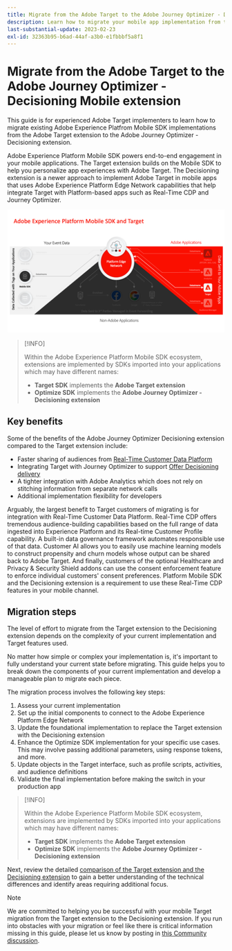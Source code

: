 ```yaml
---
title: Migrate from the Adobe Target to the Adobe Journey Optimizer - Decisioning Mobile extension
description: Learn how to migrate your mobile app implementation from the Adobe Target to the Adobe Journey Optimizer - Decisioning extension
last-substantial-update: 2023-02-23
exl-id: 32363b95-b6ad-44af-a3b0-e1fbbbf5a8f1
---
```

# Migrate from the Adobe Target to the Adobe Journey Optimizer - Decisioning Mobile extension

This guide is for experienced Adobe Target implementers to learn how to migrate existing Adobe Experience Platfrom Mobile SDK implementations from the Adobe Target extension to the Adobe Journey Optimizer - Decisioning extension.

Adobe Experience Platform Mobile SDK powers end-to-end engagement in your mobile applications. The Target extension builds on the Mobile SDK to help you personalize app experiences with Adobe Target. The Decisioning extension is a newer approach to implement Adobe Target in mobile apps that uses Adobe Experience Platform Edge Network capabilities that help integrate Target with Platform-based apps such as Real-Time CDP and Journey Optimizer.

![Diagram showing the Mobile SDK connecting to Target through the Edge Network with the Decisioning extension](assets/datacollection.png)

>[!INFO]
>
>Within the Adobe Experience Platform Mobile SDK ecosystem, extensions are implemented by SDKs imported into your applications which may have different names:
>
> * **Target SDK** implements the **Adobe Target extension**
> * **Optimize SDK** implements the **Adobe Journey Optimizer - Decisioning extension**


## Key benefits

Some of the benefits of the Adobe Journey Optimizer Decisioning extension compared to the Target extension include:

* Faster sharing of audiences from [Real-Time Customer Data Platform](https://experienceleague.adobe.com/docs/platform-learn/tutorials/experience-cloud/next-hit-personalization.html)
* Integrating Target with Journey Optimizer to support [Offer Decisioning delivery](https://experienceleague.adobe.com/docs/target/using/integrate/ajo/offer-decision.html)
* A tighter integration with Adobe Analytics which does not rely on stitching information from separate network calls
* Additional implementation flexibility for developers

Arguably, the largest benefit to Target customers of migrating is for integration with Real-Time Customer Data Platform. Real-Time CDP offers tremendous audience-building capabilities based on the full range of data ingested into Experience Platform and its Real-time Customer Profile capability. A built-in data governance framework automates responsible use of that data. Customer AI allows you to easily use machine learning models to construct propensity and churn models whose output can be shared back to Adobe Target. And finally, customers of the optional Healthcare and Privacy & Security Shield addons can use the consent enforcement feature to  enforce individual customers' consent preferences. Platform Mobile SDK and the Decisioning extension is a requirement to use these Real-Time CDP features in your mobile channel.

## Migration steps

The level of effort to migrate from the Target extension to the Decisioning extension depends on the complexity of your current implementation and Target features used.

No matter how simple or complex your implementation is, it's important to fully understand your current  state before migrating. This guide helps you to break down the components of your current implementation and develop a manageable plan to migrate each piece. 

The migration process involves the following key steps:

1. Assess your current implementation
1. Set up the initial components to connect to the Adobe Experience Platform Edge Network
1. Update the foundational implementation to replace the Target extension with the Decisioning extension
1. Enhance the Optimize SDK implementation for your specific use cases. This may involve passing additional parameters, using response tokens, and more.
1. Update objects in the Target interface, such as profile scripts, activities, and audience definitions
1. Validate the final implementation before making the switch in your production app

>[!INFO]
>
>Within the Adobe Experience Platform Mobile SDK ecosystem, extensions are implemented by SDKs imported into your applications which may have different names:
>
> * **Target SDK** implements the **Adobe Target extension**
> * **Optimize SDK** implements the **Adobe Journey Optimizer - Decisioning extension**

Next, review the detailed [comparison of the Target extension and the Decisioning extension](detailed-comparison.md) to gain a better understanding of the technical differences and identify areas requiring additional focus. 

>[!NOTE]
>
>We are committed to helping you be successful with your mobile Target migration from the Target extension to the Decisioning extension. If you run into obstacles with your migration or feel like there is critical information missing in this guide, please let us know by posting in [this Community discussion](https://experienceleaguecommunities.adobe.com/t5/adobe-experience-platform-data/tutorial-discussion-migrate-target-from-at-js-to-web-sdk/m-p/575587#M463).
